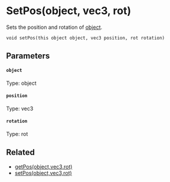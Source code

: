 # SetPos(object, vec3, rot)

Sets the position and rotation of [object](#object).

```
void setPos(this object object, vec3 position, rot rotation)
```

## Parameters

#### `object`
Type: object

#### `position`
Type: vec3

#### `rotation`
Type: rot

## Related

 - [getPos(object,vec3,rot)](/MdDocs/Functions/Objects/GetPos.md)
 - [setPos(object,vec3,rot)](/MdDocs/Functions/Objects/SetPos2.md)


